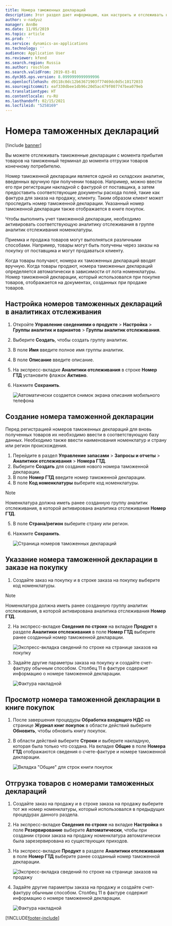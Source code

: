 ```yaml
---
title: Номера таможенных деклараций
description: Этот раздел дает информацию, как настроить и отслеживать номера таможенных деклараций.
author: v-nadyuz
manager: AnnBe
ms.date: 11/05/2019
ms.topic: article
ms.prod: ''
ms.service: dynamics-ax-applications
ms.technology: ''
audience: Application User
ms.reviewer: kfend
ms.search.region: Russia
ms.author: roschlom
ms.search.validFrom: 2019-03-01
ms.dyn365.ops.version: 8.0999999999999996
ms.openlocfilehash: d9118c0dc12b63671903f77469dc0d5c10172033
ms.sourcegitcommit: eaf330dbee1db96c20d5ac479f007747bea079eb
ms.translationtype: HT
ms.contentlocale: ru-RU
ms.lasthandoff: 02/15/2021
ms.locfileid: "5258169"
---
```

# <a name="customs-declaration-numbers"></a>Номера таможенных деклараций
[!include [banner](../includes/banner.md)]

Вы можете отслеживать таможенные декларации с момента прибытия товаров на таможенный терминал до момента отгрузки товаров конечному потребителю.

Номер таможенной декларации является одной из складских аналитик, введенных вручную при получении товаров. Например, можно ввести его при регистрации накладной с фактурой от поставщика, а затем предоставить соответствующие документы расхода полей, такие как фактура для заказа на продажу, клиенту. Таким образом клиент может проследить номер таможенной декларации. Указанный номер таможенной декларации также отображается в книге покупок.

Чтобы выполнить учет таможенной декларации, необходимо активировать соответствующую аналитику отслеживания в группе аналитик отслеживания номенклатуры.

Приемка и продажа товаров могут выполняться различными способами. Например, товары могут быть получены через заказы на покупку от поставщика и могут продаваться клиенту.

Когда товары получают, номера их таможенных деклараций вводят вручную. Когда товары продают, номера таможенных деклараций определяется автоматически в зависимости от лота номенклатуры. Номер таможенной декларации, который использовался при покупке товаров, отображается на документах, созданных при продаже товаров.

## <a name="set-up-customs-declaration-numbers-in-tracking-dimensions"></a>Настройка номеров таможенных деклараций в аналитиках отслеживания

1. Откройте **Управление сведениями о продукте** \> **Настройка** \> **Группы аналитик и вариантов** \> **Группы аналитик отслеживания**.
2. Выберите **Создать**, чтобы создать группу аналитик.
3. В поле **Имя** введите полное имя группы аналитик.
4. В поле **Описание** введите описание.
5. На экспресс-вкладке **Аналитики отслеживания** в строке **Номер ГТД** установите флажок **Активно**.
6. Нажмите **Сохранить**.

    ![Автоматически создается снимок экрана описания мобильного телефона](media/1%20Tracking%20dimension%20groups.jpg)

## <a name="create-a-customs-declaration-number"></a>Создание номера таможенной декларации

Перед регистрацией номеров таможенных деклараций для вновь полученных товаров их необходимо ввести в соответствующую базу данных. Необходимо также ввести наименования номенклатур и страну или регион происхождения.

1. Перейдите в раздел **Управление запасами** \> **Запросы и отчеты** \> **Аналитики отслеживания** \> **Номера ГТД**.
2. Выберите **Создать** для создания нового номера таможенной декларации.
3. В поле **Номер ГТД** введите номер таможенной декларации.
4. В поле **Код номенклатуры** выберите код номенклатуры.

> [!NOTE]
> Номенклатура должна иметь ранее созданную группу аналитик отслеживания, в которой активирована аналитика отслеживания **Номер ГТД**.

5. В поле **Страна/регион** выберите страну или регион.
6. Нажмите **Сохранить**.

    ![Страница номеров таможенных деклараций](media/2%20State%20custom%20declaration%20numbers.jpg)

## <a name="specify-the-customs-declaration-number-in-a-purchase-order"></a>Указание номера таможенной декларации в заказе на покупку

1.  Создайте заказ на покупку и в строке заказа на покупку выберите код номенклатуры.

> [!NOTE]
> Номенклатура должна иметь ранее созданную группу аналитик отслеживания, в которой активирована аналитика отслеживания **Номер ГТД**.

2. На экспресс-вкладке **Сведения по строке** на вкладке **Продукт** в разделе **Аналитики отслеживания** в поле **Номер ГТД** выберите ранее созданный номер таможенной декларации.

    ![Экспресс-вкладка сведений по строке на странице заказов на покупку](media/3%20All%20purchase%20orders.jpg)

3. Задайте другие параметры заказа на покупку и создайте счет-фактуру обычным способом. Столбец 11 в фактуре содержит информацию о номере таможенной декларации.

    ![Фактура накладной](media/4%20Invoice-facture.jpg)

## <a name="view-the-customs-declaration-number-in-the-purchase-book"></a>Просмотр номера таможенной декларации в книге покупок

1. После завершения процедуры **Обработка входящего НДС** на странице **Журнал книг покупок** в области действий выберите **Обновить**, чтобы обновить книгу покупок.
2. В области действий выберите **Строки** и выберите накладную, которая была только что создана. На вкладке **Общие** в поле **Номера ГТД** отображаются сведения о счете-фактуре и номере таможенной декларации.

    ![Вкладка "Общие" для строк книги покупок](media/5%20Purchase%20book%20lines.jpg)

## <a name="ship-goods-that-have-customs-declaration-numbers"></a>Отгрузка товаров с номерами таможенных деклараций

1. Создайте заказ на продажу и в строке заказа на продажу выберите тот же номер номенклатуры, который использовался в предыдущих процедурах данного раздела.
2. На экспресс-вкладке **Сведения по строке** на вкладке **Настройка** в поле **Резервирование** выберите **Автоматически**, чтобы при создании строки заказа на продажу номенклатура автоматически была зарезервирована из существующих приходов.
3. На экспресс-вкладке **Продукт** в разделе **Аналитики отслеживания** в поле **Номер ГТД** выберите ранее созданный номер таможенной декларации.

    ![Экспресс-вкладка сведений по строке на странице заказов на продажу](media/6%20Sales%20order.jpg)

4. Задайте другие параметры заказа на продажу и создайте счет-фактуру обычным способом. Столбец 11 в фактуре содержит информацию о номере таможенной декларации.

    ![Фактура накладной](media/7%20Invoice-facture.jpg)



[!INCLUDE[footer-include](../../includes/footer-banner.md)]